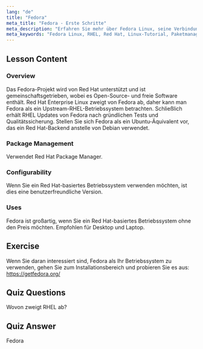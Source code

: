 ```yaml
---
lang: "de"
title: "Fedora"
meta_title: "Fedora - Erste Schritte"
meta_description: "Erfahren Sie mehr über Fedora Linux, seine Verbindung zu RHEL und das Paketmanagement. Entdecken Sie, warum Fedora ein großartiges kostenloses Red Hat-basiertes Betriebssystem für Anfänger und Desktops ist."
meta_keywords: "Fedora Linux, RHEL, Red Hat, Linux-Tutorial, Paketmanagement, Linux für Anfänger, Linux-Anleitung, kostenloses Betriebssystem"
---
```


## Lesson Content

### Overview

Das Fedora-Projekt wird von Red Hat unterstützt und ist gemeinschaftsgetrieben, wobei es Open-Source- und freie Software enthält. Red Hat Enterprise Linux zweigt von Fedora ab, daher kann man Fedora als ein Upstream-RHEL-Betriebssystem betrachten. Schließlich erhält RHEL Updates von Fedora nach gründlichen Tests und Qualitätssicherung. Stellen Sie sich Fedora als ein Ubuntu-Äquivalent vor, das ein Red Hat-Backend anstelle von Debian verwendet.

### Package Management

Verwendet Red Hat Package Manager.

### Configurability

Wenn Sie ein Red Hat-basiertes Betriebssystem verwenden möchten, ist dies eine benutzerfreundliche Version.

### Uses

Fedora ist großartig, wenn Sie ein Red Hat-basiertes Betriebssystem ohne den Preis möchten. Empfohlen für Desktop und Laptop.

## Exercise

Wenn Sie daran interessiert sind, Fedora als Ihr Betriebssystem zu verwenden, gehen Sie zum Installationsbereich und probieren Sie es aus: <https://getfedora.org/>

## Quiz Questions

Wovon zweigt RHEL ab?

## Quiz Answer

Fedora
